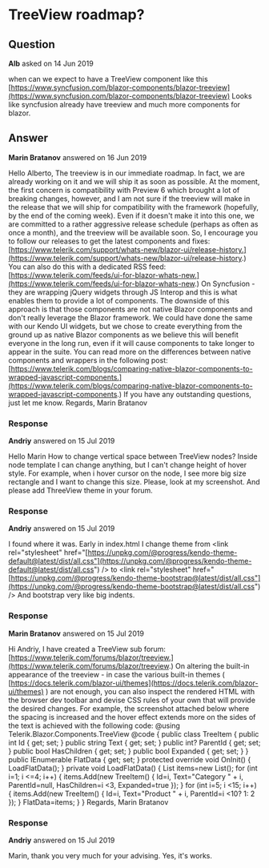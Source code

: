 # TreeView roadmap?

## Question

**Alb** asked on 14 Jun 2019

when can we expect to have a TreeView component like this [https://www.syncfusion.com/blazor-components/blazor-treeview](https://www.syncfusion.com/blazor-components/blazor-treeview) Looks like syncfusion already have treeview and much more components for blazor.

## Answer

**Marin Bratanov** answered on 16 Jun 2019

Hello Alberto, The treeview is in our immediate roadmap. In fact, we are already working on it and we will ship it as soon as possible. At the moment, the first concern is compatibility with Preview 6 which brought a lot of breaking changes, however, and I am not sure if the treeview will make in the release that we will ship for compatibility with the framework (hopefully, by the end of the coming week). Even if it doesn't make it into this one, we are committed to a rather aggressive release schedule (perhaps as often as once a month), and the treeview will be available soon. So, I encourage you to follow our releases to get the latest components and fixes: [https://www.telerik.com/support/whats-new/blazor-ui/release-history.](https://www.telerik.com/support/whats-new/blazor-ui/release-history.) You can also do this with a dedicated RSS feed: [https://www.telerik.com/feeds/ui-for-blazor-whats-new.](https://www.telerik.com/feeds/ui-for-blazor-whats-new.) On Syncfusion - they are wrapping jQuery widgets through JS Interop and this is what enables them to provide a lot of components. The downside of this approach is that those components are not native Blazor components and don't really leverage the Blazor framework. We could have done the same with our Kendo UI widgets, but we chose to create everything from the ground up as native Blazor components as we believe this will benefit everyone in the long run, even if it will cause components to take longer to appear in the suite. You can read more on the differences between native components and wrappers in the following post: [https://www.telerik.com/blogs/comparing-native-blazor-components-to-wrapped-javascript-components.](https://www.telerik.com/blogs/comparing-native-blazor-components-to-wrapped-javascript-components.) If you have any outstanding questions, just let me know. Regards, Marin Bratanov

### Response

**Andriy** answered on 15 Jul 2019

Hello Marin How to change vertical space between TreeView nodes? Inside node template I can change anything, but I can't change height of hover style. For example, when i hover cursor on the node, I see more big size rectangle and I want to change this size. Please, look at my screenshot. And please add ThreeView theme in your forum.

### Response

**Andriy** answered on 15 Jul 2019

I found where it was. Early in index.html I change theme from <link rel="stylesheet" href="[https://unpkg.com/@progress/kendo-theme-default@latest/dist/all.css"](https://unpkg.com/@progress/kendo-theme-default@latest/dist/all.css") /> to <link rel="stylesheet" href="[https://unpkg.com/@progress/kendo-theme-bootstrap@latest/dist/all.css"](https://unpkg.com/@progress/kendo-theme-bootstrap@latest/dist/all.css") /> And bootstrap very like big indents.

### Response

**Marin Bratanov** answered on 15 Jul 2019

Hi Andriy, I have created a TreeView sub forum: [https://www.telerik.com/forums/blazor/treeview.](https://www.telerik.com/forums/blazor/treeview.) On altering the built-in appearance of the treeview - in case the various built-in themes ( [https://docs.telerik.com/blazor-ui/themes](https://docs.telerik.com/blazor-ui/themes) ) are not enough, you can also inspect the rendered HTML with the browser dev toolbar and devise CSS rules of your own that will provide the desired changes. For example, the screenshot attached below where the spacing is increased and the hover effect extends more on the sides of the text is achieved with the following code: <style> .k-item.k-treeview-item .k-in { padding: 20px; /* of course, you can tweak the values here as needed by your design, I use 20px all around for brevity */ } </style> @using Telerik.Blazor.Components.TreeView <TelerikTreeView Data="@FlatData"> </TelerikTreeView> @code { public class TreeItem { public int Id { get; set; } public string Text { get; set; } public int? ParentId { get; set; } public bool HasChildren { get; set; } public bool Expanded { get; set; } } public IEnumerable<TreeItem> FlatData { get; set; } protected override void OnInit() { LoadFlatData(); } private void LoadFlatData() { List<TreeItem> items=new List<TreeItem>(); for (int i=1; i <=4; i++) { items.Add(new TreeItem() { Id=i, Text="Category " + i, ParentId=null, HasChildren=i <3, Expanded=true }); } for (int i=5; i <15; i++) { items.Add(new TreeItem() { Id=i, Text="Product " + i, ParentId=i <10? 1: 2 }); } FlatData=items; } } Regards, Marin Bratanov

### Response

**Andriy** answered on 15 Jul 2019

Marin, thank you very much for your advising. Yes, it's works.
